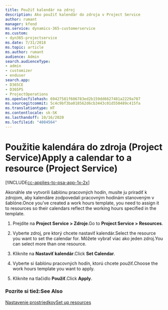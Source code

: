 ```yaml
---
title: Použiť kalendár na zdroj
description: Ako použiť kalendár do zdroja v Project Service
author: rumant
manager: kfend
ms.service: dynamics-365-customerservice
ms.custom:
- dyn365-projectservice
ms.date: 7/31/2018
ms.topic: article
ms.author: rumant
audience: Admin
search.audienceType:
- admin
- customizer
- enduser
search.app:
- D365CE
- D365PS
- ProjectOperations
ms.openlocfilehash: 69427581f606783ed2b159dd6627481a2229a707
ms.sourcegitcommit: 5c4c9bf3ba018562d6cb3443c01d550489c415fa
ms.translationtype: HT
ms.contentlocale: sk-SK
ms.lasthandoff: 10/16/2020
ms.locfileid: "4084564"
---
```

# <a name="apply-a-calendar-to-a-resource-project-service"></a><span data-ttu-id="2c48a-103">Použitie kalendára do zdroja (Project Service)</span><span class="sxs-lookup"><span data-stu-id="2c48a-103">Apply a calendar to a resource (Project Service)</span></span>

[!INCLUDE[cc-applies-to-psa-app-1x-2x](../includes/cc-applies-to-psa-app-1x-2x.md)]

<span data-ttu-id="2c48a-104">Akonáhle ste vytvorili šablónu pracovných hodín, musíte ju priradiť k zdrojom, aby kalendáre zodpovedali pracovným hodinám stanoveným v šablóne.</span><span class="sxs-lookup"><span data-stu-id="2c48a-104">Once you’ve created a work hours template, you need to assign it to resources so their calendars reflect the working hours specified in the template.</span></span>  
  
1.  <span data-ttu-id="2c48a-105">Prejdite na **Project Service > Zdroje**.</span><span class="sxs-lookup"><span data-stu-id="2c48a-105">Go to **Project Service > Resources**.</span></span>  
  
2.  <span data-ttu-id="2c48a-106">Vyberte zdroj, pre ktorý chcete nastaviť kalendár.</span><span class="sxs-lookup"><span data-stu-id="2c48a-106">Select the resource you want to set the calendar for.</span></span> <span data-ttu-id="2c48a-107">Môžete vybrať viac ako jeden zdroj.</span><span class="sxs-lookup"><span data-stu-id="2c48a-107">You can select more than one resource.</span></span>  
  
3.  <span data-ttu-id="2c48a-108">Kliknite na **Nastaviť kalendár**.</span><span class="sxs-lookup"><span data-stu-id="2c48a-108">Click **Set Calendar**.</span></span>  
  
4.  <span data-ttu-id="2c48a-109">Vyberte si šablónu pracovných hodín, ktorú chcete použiť.</span><span class="sxs-lookup"><span data-stu-id="2c48a-109">Choose the work hours template you want to apply.</span></span>  
  
5.  <span data-ttu-id="2c48a-110">Kliknite na tlačidlo **Použiť**.</span><span class="sxs-lookup"><span data-stu-id="2c48a-110">Click **Apply**.</span></span>  
  
### <a name="see-also"></a><span data-ttu-id="2c48a-111">Pozrite si tiež:</span><span class="sxs-lookup"><span data-stu-id="2c48a-111">See Also</span></span>  
 [<span data-ttu-id="2c48a-112">Nastavenie prostriedkov</span><span class="sxs-lookup"><span data-stu-id="2c48a-112">Set up resources</span></span>](../psa/set-up-resources.md)
